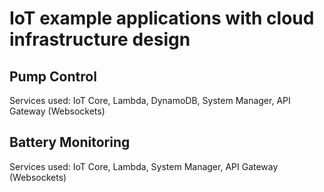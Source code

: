 <h1>IoT example applications with cloud infrastructure design</h1>

<h2>Pump Control</h2>
<p>Services used: IoT Core, Lambda, DynamoDB, System Manager, API Gateway (Websockets)</p>

<h2>Battery Monitoring</h2>
<p>Services used: IoT Core, Lambda, System Manager, API Gateway (Websockets)</p>
